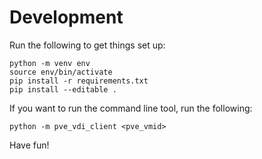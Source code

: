 # Development

Run the following to get things set up:

```
python -m venv env
source env/bin/activate
pip install -r requirements.txt
pip install --editable .
```

If you want to run the command line tool, run the following:

```
python -m pve_vdi_client <pve_vmid>
```

Have fun!